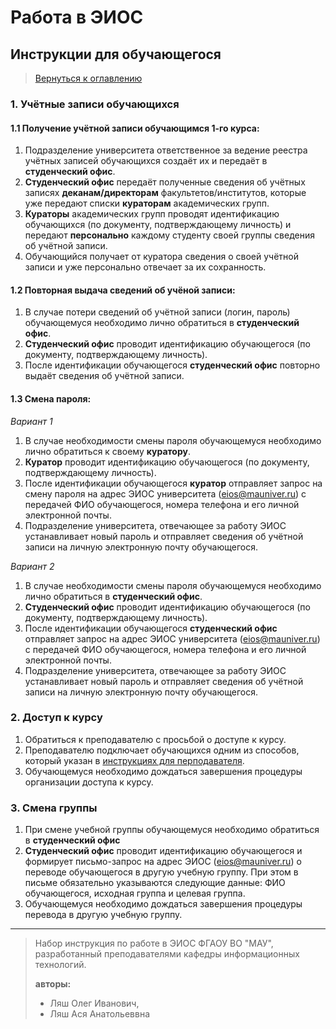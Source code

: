 # Работа в ЭИОС

## Инструкции для обучающегося

> [Вернуться к оглавлению](../index.md)

### 1. Учётные записи обучающихся

#### 1.1 Получение учётной записи обучающимся 1-го курса:
1. Подразделение университета ответственное за ведение реестра учётных записей обучающихся создаёт их и передаёт в **студенческий офис**.
2. **Студенческий офис** передаёт полученные сведения об учётных записях **деканам/директорам** факультетов/институтов, которые уже передают списки **кураторам** академических групп.
3. **Кураторы** академических групп проводят идентификацию обучающихся (по документу, подтверждающему личность) и передают **персонально** каждому студенту своей группы сведения об учётной записи.
4. Обучающийся получает от куратора сведения о своей учётной записи и уже персонально отвечает за их сохранность.

#### 1.2 Повторная выдача сведений об учёной записи:
1. В случае потери сведений об учётной записи (логин, пароль) обучающемуся необходимо лично обратиться в **студенческий офис**.
2. **Студенческий офис** проводит идентификацию обучающегося (по документу, подтверждающему личность).
3. После идентификации обучающегося **студенческий офис** повторно выдаёт сведения об учётной записи.

#### 1.3 Смена пароля:
*Вариант 1*
1. В случае необходимости смены пароля обучающемуся необходимо лично обратиться к своему **куратору**.
2. **Куратор** проводит идентификацию обучающегося (по документу, подтверждающему личность).
3. После идентификации обучающегося **куратор** отправляет запрос на смену пароля на адрес ЭИОС университета (eios@mauniver.ru) с передачей ФИО обучающегося, номера телефона и его личной электронной почты.
4. Подразделение университета, отвечающее за работу ЭИОС устанавливает новый пароль и отправляет сведения об учётной записи на личную электронную почту обучающегося.

*Вариант 2*
1. В случае необходимости смены пароля обучающемуся необходимо лично обратиться в **студенческий офис**.
2. **Студенческий офис** проводит идентификацию обучающегося (по документу, подтверждающему личность).
3. После идентификации обучающегося **студенческий офис** отправляет запрос на адрес ЭИОС университета (eios@mauniver.ru) с передачей ФИО обучающегося, номера телефона и его личной электронной почты.
4. Подразделение университета, отвечающее за работу ЭИОС устанавливает новый пароль и отправляет сведения об учётной записи на личную электронную почту обучающегося.

### 2. Доступ к курсу

1. Обратиться к преподавателю с просьбой о доступе к курсу.
2. Преподавателю подключает обучающихся одним из способов, который указан в [инструкциях для перподавателя](../teachers/index.md).
3. Обучающемуся необходимо дождаться завершения процедуры организации доступа к курсу.

### 3. Смена группы

1. При смене учебной группы обучающемуся необходимо обратиться в **студенческий офис**
2. **Студенческий офис** проводит идентификацию обучающегося и формирует письмо-запрос на адрес ЭИОС (eios@mauniver.ru) о переводе обучающегося в другую учебную группу. При этом в письме обязательно указываются следующие данные: ФИО обучающегося, исходная группа и целевая группа.
3. Обучающемуся необходимо дождаться завершения процедуры перевода в другую учебную группу.

---

> Набор инструкция по работе в ЭИОС ФГАОУ ВО "МАУ", разработанный преподавателями кафедры информационных технологий.
> 
> **авторы:** 
>   - Ляш Олег Иванович, 
>   - Ляш Ася Анатольеввна
